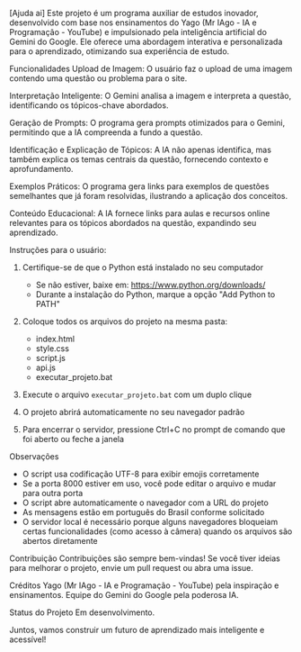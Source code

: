 [Ajuda ai]
Este projeto é um programa auxiliar de estudos inovador, desenvolvido com base nos ensinamentos do Yago (Mr IAgo - IA e Programação - YouTube) e impulsionado pela inteligência artificial do Gemini do Google. Ele oferece uma abordagem interativa e personalizada para o aprendizado, otimizando sua experiência de estudo.

Funcionalidades
Upload de Imagem: O usuário faz o upload de uma imagem contendo uma questão ou problema para o site.

Interpretação Inteligente: O Gemini analisa a imagem e interpreta a questão, identificando os tópicos-chave abordados.

Geração de Prompts: O programa gera prompts otimizados para o Gemini, permitindo que a IA compreenda a fundo a questão.

Identificação e Explicação de Tópicos: A IA não apenas identifica, mas também explica os temas centrais da questão, fornecendo contexto e aprofundamento.

Exemplos Práticos: O programa gera links para exemplos de questões semelhantes que já foram resolvidas, ilustrando a aplicação dos conceitos.

Conteúdo Educacional: A IA fornece links para aulas e recursos online relevantes para os tópicos abordados na questão, expandindo seu aprendizado.

Instruções para o usuário:

1. Certifique-se de que o Python está instalado no seu computador
   - Se não estiver, baixe em: https://www.python.org/downloads/
   - Durante a instalação do Python, marque a opção "Add Python to PATH"

2. Coloque todos os arquivos do projeto na mesma pasta:
   - index.html
   - style.css
   - script.js
   - api.js
   - executar_projeto.bat

3. Execute o arquivo `executar_projeto.bat` com um duplo clique

4. O projeto abrirá automaticamente no seu navegador padrão

5. Para encerrar o servidor, pressione Ctrl+C no prompt de comando que foi aberto ou feche a janela

Observações
- O script usa codificação UTF-8 para exibir emojis corretamente
- Se a porta 8000 estiver em uso, você pode editar o arquivo e mudar para outra porta
- O script abre automaticamente o navegador com a URL do projeto
- As mensagens estão em português do Brasil conforme solicitado
- O servidor local é necessário porque alguns navegadores bloqueiam certas funcionalidades (como acesso à câmera) quando os arquivos são abertos diretamente

Contribuição
Contribuições são sempre bem-vindas! Se você tiver ideias para melhorar o projeto, envie um pull request ou abra uma issue.

Créditos
Yago (Mr IAgo - IA e Programação - YouTube) pela inspiração e ensinamentos.
Equipe do Gemini do Google pela poderosa IA.

Status do Projeto
Em desenvolvimento.

Juntos, vamos construir um futuro de aprendizado mais inteligente e acessível!
